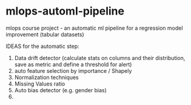 # mlops-automl-pipeline
mlops course project - an automatic ml pipeline for a regression model improvement (tabular datasets)

IDEAS for the automatic step:

1. Data drift detector (calculate stats on columns and their distribution, save as metric and define a threshold for alert)
2. auto feature selection by importance / Shapely
3. Normalization techniques
4. Missing Values ratio 
5. Auto bias detector (e.g. gender bias)
6. 
